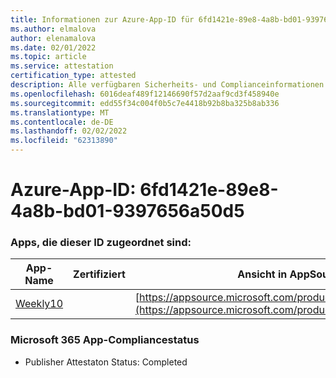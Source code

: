 ```yaml
---
title: Informationen zur Azure-App-ID für 6fd1421e-89e8-4a8b-bd01-9397656a50d5
ms.author: elmalova
author: elenamalova
ms.date: 02/01/2022
ms.topic: article
ms.service: attestation
certification_type: attested
description: Alle verfügbaren Sicherheits- und Complianceinformationen für 6fd1421e-89e8-4a8b-bd01-9397656a50d5.
ms.openlocfilehash: 6016deaf489f12146690f57d2aaf9cd3f458940e
ms.sourcegitcommit: edd55f34c004f0b5c7e4418b92b8ba325b8ab336
ms.translationtype: MT
ms.contentlocale: de-DE
ms.lasthandoff: 02/02/2022
ms.locfileid: "62313890"
---
```

# <a name="azure-app-id-6fd1421e-89e8-4a8b-bd01-9397656a50d5"></a>Azure-App-ID: 6fd1421e-89e8-4a8b-bd01-9397656a50d5


### <a name="apps-associated-with-this-id"></a>Apps, die dieser ID zugeordnet sind:
| **App-Name** | **Zertifiziert** | **Ansicht in AppSource** |
|--------------|---------------|-----------------------|
| [Weekly10](https://docs.microsoft.com/microsoft-365-app-certification/forward/WA200001441) |  | [https://appsource.microsoft.com/product/office/WA200001441](https://appsource.microsoft.com/product/office/WA200001441) |

### <a name="microsoft-365-app-compliance-status"></a>Microsoft 365 App-Compliancestatus
- Publisher Attestaton Status: Completed
